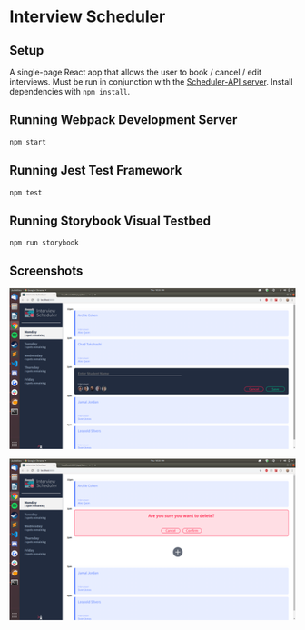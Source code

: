 # Interview Scheduler

## Setup

A single-page React app that allows the user to book / cancel / edit interviews. Must be run in conjunction with the [Scheduler-API server](https://github.com/rickychhoukdean/scheduler-api). Install dependencies with `npm install`.

## Running Webpack Development Server

```sh
npm start
```

## Running Jest Test Framework

```sh
npm test
```

## Running Storybook Visual Testbed

```sh
npm run storybook
```

## Screenshots

![Creating interview screenshot](src/images/create.png)

![Deleting interview screenshot](src/images/delete.png)